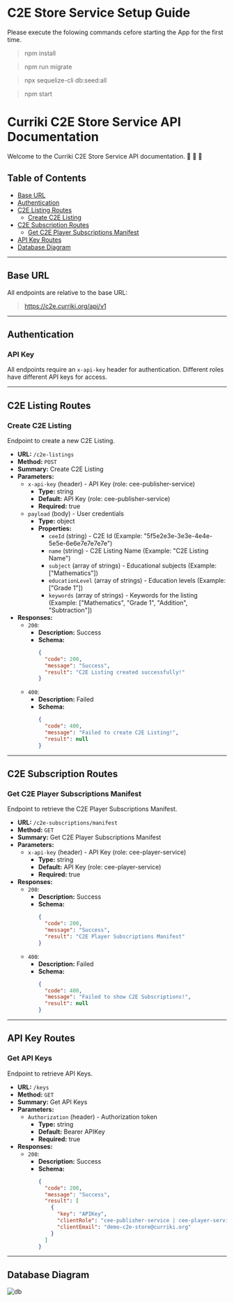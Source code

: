 # C2E Store Service Setup Guide

Please execute the folowing commands cefore starting the App for the first time.

> npm install

> npm run migrate

> npx sequelize-cli db:seed:all

> npm start

# Curriki C2E Store Service API Documentation

Welcome to the Curriki C2E Store Service API documentation. :tada: :tada: :tada:

## Table of Contents
- [Base URL](#base-url)
- [Authentication](#authentication)
- [C2E Listing Routes](#c2e-listing-routes)
  - [Create C2E Listing](#create-c2e-listing)
- [C2E Subscription Routes](#c2e-subscription-routes)
  - [Get C2E Player Subscriptions Manifest](#get-c2e-player-subscriptions-manifest)
- [API Key Routes](#api-key-routes)
- [Database Diagram](#database-diagram)

---

## Base URL

All endpoints are relative to the base URL:
> https://c2e.curriki.org/api/v1



---

## Authentication

### API Key

All endpoints require an `x-api-key` header for authentication. Different roles have different API keys for access.

---

## C2E Listing Routes

### Create C2E Listing

Endpoint to create a new C2E Listing.

- **URL:** `/c2e-listings`
- **Method:** `POST`
- **Summary:** Create C2E Listing
- **Parameters:**
  - `x-api-key` (header) - API Key (role: cee-publisher-service)
    - **Type:** string
    - **Default:** API Key (role: cee-publisher-service)
    - **Required:** true
  - `payload` (body) - User credentials
    - **Type:** object
    - **Properties:**
      - `ceeId` (string) - C2E Id (Example: "5f5e2e3e-3e3e-4e4e-5e5e-6e6e7e7e7e7e")
      - `name` (string) - C2E Listing Name (Example: "C2E Listing Name")
      - `subject` (array of strings) - Educational subjects (Example: ["Mathematics"])
      - `educationLevel` (array of strings) - Education levels (Example: ["Grade 1"])
      - `keywords` (array of strings) - Keywords for the listing (Example: ["Mathematics", "Grade 1", "Addition", "Subtraction"])
- **Responses:**
  - `200`:
    - **Description:** Success
    - **Schema:**
      ```json
      {
        "code": 200,
        "message": "Success",
        "result": "C2E Listing created successfully!"
      }
      ```
  - `400`:
    - **Description:** Failed
    - **Schema:**
      ```json
      {
        "code": 400,
        "message": "Failed to create C2E Listing!",
        "result": null
      }
      ```

---

## C2E Subscription Routes

### Get C2E Player Subscriptions Manifest

Endpoint to retrieve the C2E Player Subscriptions Manifest.

- **URL:** `/c2e-subscriptions/manifest`
- **Method:** `GET`
- **Summary:** Get C2E Player Subscriptions Manifest
- **Parameters:**
  - `x-api-key` (header) - API Key (role: cee-player-service)
    - **Type:** string
    - **Default:** API Key (role: cee-player-service)
    - **Required:** true
- **Responses:**
  - `200`:
    - **Description:** Success
    - **Schema:**
      ```json
      {
        "code": 200,
        "message": "Success",
        "result": "C2E Player Subscriptions Manifest"
      }
      ```
  - `400`:
    - **Description:** Failed
    - **Schema:**
      ```json
      {
        "code": 400,
        "message": "Failed to show C2E Subscriptions!",
        "result": null
      }
      ```

---

## API Key Routes

### Get API Keys

Endpoint to retrieve API Keys.

- **URL:** `/keys`
- **Method:** `GET`
- **Summary:** Get API Keys
- **Parameters:**
  - `Authorization` (header) - Authorization token
    - **Type:** string
    - **Default:** Bearer APIKey
    - **Required:** true
- **Responses:**
  - `200`:
    - **Description:** Success
    - **Schema:**
      ```json
      {
        "code": 200,
        "message": "Success",
        "result": [
          {
            "key": "APIKey",
            "clientRole": "cee-publisher-service | cee-player-service",
            "clientEmail": "demo-c2e-store@curriki.org"
          }
        ]
      }
      ```

---


## Database Diagram
![db](https://raw.githubusercontent.com/CurrikiEducationalExperiences/cee-store-service/main/public/c2e-store-service-diagram.png)


